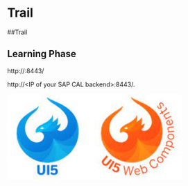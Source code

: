 # Trail
##Trail
## Learning Phase

http://<IP of your SAP CAL backend>:8443/
  
 http://\<IP of your SAP CAL backend\>:8443/.



<img src="./Practice/Images/download.jpg" width="80%"> 


